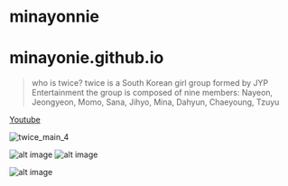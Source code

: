 # minayonnie
# minayonie.github.io
  > who is twice?
  twice is a South Korean girl group formed by JYP Entertainment
  the group is composed of nine members:
  Nayeon,
  Jeongyeon,
  Momo,
  Sana,
  Jihyo,
  Mina,
  Dahyun,
  Chaeyoung,
  Tzuyu
 
 
 [Youtube](https://www.youtube.com/watch?v=f5_wn8mexmM&list=RDEMtazxexOiNYAyfXENB68_Lw&index=7)
  
  
 ![twice_main_4](https://user-images.githubusercontent.com/118234179/203186598-7844d524-8eea-4c0b-9710-ac847284ea7d.jpg)


![alt image](https://thumbs.gfycat.com/BackVibrantCygnet-max-1mb.gif) ![alt image](https://c.tenor.com/zNUeqComNDIAAAAC/pretty-twice.gif)


![alt image](https://imgix.bustle.com/uploads/image/2022/8/25/b4c20f57-c045-40d1-9086-aee8873ca957-twice1.JPG?w=1200&h=630&fit=crop&crop=faces&fm=jpg)
